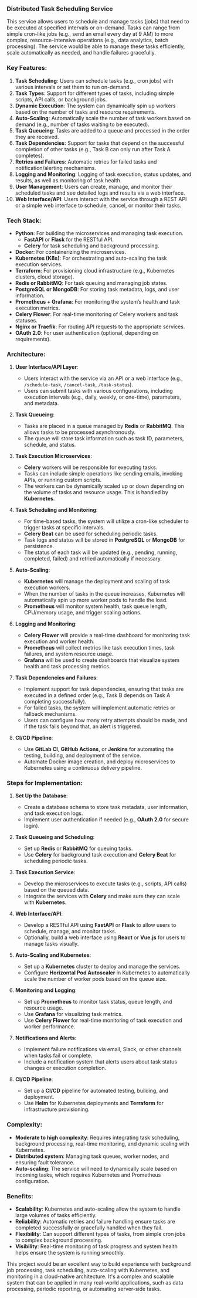 ### **Distributed Task Scheduling Service**

This service allows users to schedule and manage tasks (jobs) that need to be executed at specified intervals or on-demand. Tasks can range from simple cron-like jobs (e.g., send an email every day at 9 AM) to more complex, resource-intensive operations (e.g., data analytics, batch processing). The service would be able to manage these tasks efficiently, scale automatically as needed, and handle failures gracefully.

### Key Features:

1. **Task Scheduling**: Users can schedule tasks (e.g., cron jobs) with various intervals or set them to run on-demand.
2. **Task Types**: Support for different types of tasks, including simple scripts, API calls, or background jobs.
3. **Dynamic Execution**: The system can dynamically spin up workers based on the number of tasks and resource requirements.
4. **Auto-Scaling**: Automatically scale the number of task workers based on demand (e.g., number of tasks waiting to be executed).
5. **Task Queueing**: Tasks are added to a queue and processed in the order they are received.
6. **Task Dependencies**: Support for tasks that depend on the successful completion of other tasks (e.g., Task B can only run after Task A completes).
7. **Retries and Failures**: Automatic retries for failed tasks and notification/alerting mechanisms.
8. **Logging and Monitoring**: Logging of task execution, status updates, and results, as well as monitoring of task health.
9. **User Management**: Users can create, manage, and monitor their scheduled tasks and see detailed logs and results via a web interface.
10. **Web Interface/API**: Users interact with the service through a REST API or a simple web interface to schedule, cancel, or monitor their tasks.

### Tech Stack:

- **Python**: For building the microservices and managing task execution.
  - **FastAPI** or **Flask** for the RESTful API.
  - **Celery** for task scheduling and background processing.
- **Docker**: For containerizing the microservices.
- **Kubernetes (K8s)**: For orchestrating and auto-scaling the task execution services.
- **Terraform**: For provisioning cloud infrastructure (e.g., Kubernetes clusters, cloud storage).
- **Redis or RabbitMQ**: For task queuing and managing job states.
- **PostgreSQL or MongoDB**: For storing task metadata, logs, and user information.
- **Prometheus + Grafana**: For monitoring the system’s health and task execution metrics.
- **Celery Flower**: For real-time monitoring of Celery workers and task statuses.
- **Nginx or Traefik**: For routing API requests to the appropriate services.
- **OAuth 2.0**: For user authentication (optional, depending on requirements).

### Architecture:

1. **User Interface/API Layer**:
   - Users interact with the service via an API or a web interface (e.g., `/schedule-task`, `/cancel-task`, `/task-status`).
   - Users can submit tasks with various configurations, including execution intervals (e.g., daily, weekly, or one-time), parameters, and metadata.
2. **Task Queueing**:

   - Tasks are placed in a queue managed by **Redis** or **RabbitMQ**. This allows tasks to be processed asynchronously.
   - The queue will store task information such as task ID, parameters, schedule, and status.

3. **Task Execution Microservices**:

   - **Celery** workers will be responsible for executing tasks.
   - Tasks can include simple operations like sending emails, invoking APIs, or running custom scripts.
   - The workers can be dynamically scaled up or down depending on the volume of tasks and resource usage. This is handled by **Kubernetes**.

4. **Task Scheduling and Monitoring**:

   - For time-based tasks, the system will utilize a cron-like scheduler to trigger tasks at specific intervals.
   - **Celery Beat** can be used for scheduling periodic tasks.
   - Task logs and status will be stored in **PostgreSQL** or **MongoDB** for persistence.
   - The status of each task will be updated (e.g., pending, running, completed, failed) and retried automatically if necessary.

5. **Auto-Scaling**:

   - **Kubernetes** will manage the deployment and scaling of task execution workers.
   - When the number of tasks in the queue increases, Kubernetes will automatically spin up more worker pods to handle the load.
   - **Prometheus** will monitor system health, task queue length, CPU/memory usage, and trigger scaling actions.

6. **Logging and Monitoring**:

   - **Celery Flower** will provide a real-time dashboard for monitoring task execution and worker health.
   - **Prometheus** will collect metrics like task execution times, task failures, and system resource usage.
   - **Grafana** will be used to create dashboards that visualize system health and task processing metrics.

7. **Task Dependencies and Failures**:

   - Implement support for task dependencies, ensuring that tasks are executed in a defined order (e.g., Task B depends on Task A completing successfully).
   - For failed tasks, the system will implement automatic retries or fallback mechanisms.
   - Users can configure how many retry attempts should be made, and if the task fails beyond that, an alert is triggered.

8. **CI/CD Pipeline**:
   - Use **GitLab CI**, **GitHub Actions**, or **Jenkins** for automating the testing, building, and deployment of the service.
   - Automate Docker image creation, and deploy microservices to Kubernetes using a continuous delivery pipeline.

### Steps for Implementation:

1. **Set Up the Database**:

   - Create a database schema to store task metadata, user information, and task execution logs.
   - Implement user authentication if needed (e.g., **OAuth 2.0** for secure login).

2. **Task Queueing and Scheduling**:

   - Set up **Redis** or **RabbitMQ** for queuing tasks.
   - Use **Celery** for background task execution and **Celery Beat** for scheduling periodic tasks.

3. **Task Execution Service**:

   - Develop the microservices to execute tasks (e.g., scripts, API calls) based on the queued data.
   - Integrate the services with **Celery** and make sure they can scale with **Kubernetes**.

4. **Web Interface/API**:

   - Develop a RESTful API using **FastAPI** or **Flask** to allow users to schedule, manage, and monitor tasks.
   - Optionally, build a web interface using **React** or **Vue.js** for users to manage tasks visually.

5. **Auto-Scaling and Kubernetes**:

   - Set up a **Kubernetes** cluster to deploy and manage the services.
   - Configure **Horizontal Pod Autoscaler** in Kubernetes to automatically scale the number of worker pods based on the queue size.

6. **Monitoring and Logging**:

   - Set up **Prometheus** to monitor task status, queue length, and resource usage.
   - Use **Grafana** for visualizing task metrics.
   - Use **Celery Flower** for real-time monitoring of task execution and worker performance.

7. **Notifications and Alerts**:

   - Implement failure notifications via email, Slack, or other channels when tasks fail or complete.
   - Include a notification system that alerts users about task status changes or execution completion.

8. **CI/CD Pipeline**:
   - Set up a **CI/CD** pipeline for automated testing, building, and deployment.
   - Use **Helm** for Kubernetes deployments and **Terraform** for infrastructure provisioning.

### Complexity:

- **Moderate to high complexity**: Requires integrating task scheduling, background processing, real-time monitoring, and dynamic scaling with Kubernetes.
- **Distributed system**: Managing task queues, worker nodes, and ensuring fault tolerance.
- **Auto-scaling**: The service will need to dynamically scale based on incoming tasks, which requires Kubernetes and Prometheus configuration.

### Benefits:

- **Scalability**: Kubernetes and auto-scaling allow the system to handle large volumes of tasks efficiently.
- **Reliability**: Automatic retries and failure handling ensure tasks are completed successfully or gracefully handled when they fail.
- **Flexibility**: Can support different types of tasks, from simple cron jobs to complex background processing.
- **Visibility**: Real-time monitoring of task progress and system health helps ensure the system is running smoothly.

This project would be an excellent way to build experience with background job processing, task scheduling, auto-scaling with Kubernetes, and monitoring in a cloud-native architecture. It's a complex and scalable system that can be applied in many real-world applications, such as data processing, periodic reporting, or automating server-side tasks.
